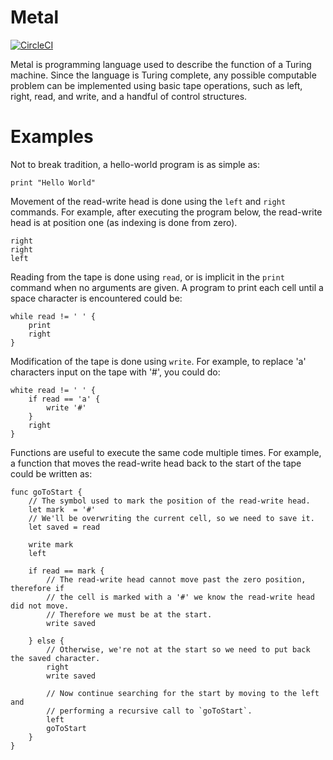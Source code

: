 # Metal

[![CircleCI](https://circleci.com/gh/BakerSmithA/Metal/tree/master.svg?style=shield&circle-token=:circle-token)](https://circleci.com/gh/BakerSmithA/Metal/tree/master)

Metal is programming language used to describe the function of a Turing machine. Since the language is Turing complete, any possible computable problem can be implemented using basic tape operations, such as left, right, read, and write, and a handful of control structures.  

# Examples

Not to break tradition, a hello-world program is as simple as:

```
print "Hello World"
```
Movement of the read-write head is done using the `left` and `right` commands. For example, after executing the program below, the read-write head is at position one (as indexing is done from zero).

```
right
right
left
```

Reading from the tape is done using `read`, or is implicit in the `print` command when no arguments are given. A program to print each cell until a space character is encountered could be:

```
while read != ' ' {
	print
	right
}
```

Modification of the tape is done using `write`. For example, to replace 'a' characters input on the tape with '#', you could do:

```
white read != ' ' {
	if read == 'a' {
		write '#'
	}
	right
}
```

Functions are useful to execute the same code multiple times. For example, a function that moves the read-write head back to the start of the tape could be written as:

```
func goToStart {
	// The symbol used to mark the position of the read-write head.
	let mark  = '#'
	// We'll be overwriting the current cell, so we need to save it.
	let saved = read

	write mark
	left

	if read == mark {
		// The read-write head cannot move past the zero position, therefore if 
		// the cell is marked with a '#' we know the read-write head did not move.
		// Therefore we must be at the start.
		write saved

	} else {
		// Otherwise, we're not at the start so we need to put back the saved character.
		right
		write saved

		// Now continue searching for the start by moving to the left and
		// performing a recursive call to `goToStart`.
		left
		goToStart
	}
}
```